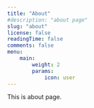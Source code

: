 ```yaml
---
title: "About"
#description: "about page"
slug: "about"
license: false
readingTime: false
comments: false
menu:
    main:
        weight: 2
        params:
            icon: user
---
```


This is about page.
